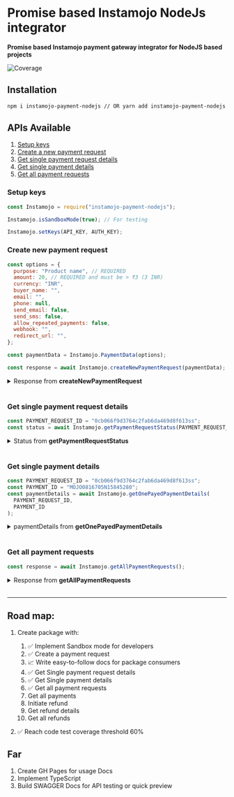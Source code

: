 # Promise based Instamojo NodeJs integrator

**Promise based Instamojo payment gateway integrator for NodeJS based projects**

![Coverage](https://img.shields.io/badge/Coverage-75%25-brightgreen.svg)

## Installation

```sh
npm i instamojo-payment-nodejs // OR yarn add instamojo-payment-nodejs
```

## APIs Available

1. [Setup keys](#setup-keys)
1. [Create a new payment request](#create-new-payment-request)
1. [Get single payment request details](#Get-single-payment-request-details)
1. [Get single payment details](#Get-single-payment-details)
1. [Get all payment requests](#Get-all-payment-requests)

### **Setup keys**

```js
const Instamojo = require("instamojo-payment-nodejs");

Instamojo.isSandboxMode(true); // For testing

Instamojo.setKeys(API_KEY, AUTH_KEY);
```

### **Create new payment request**

```js
const options = {
  purpose: "Product name", // REQUIRED
  amount: 20, // REQUIRED and must be > ₹3 (3 INR)
  currency: "INR",
  buyer_name: "",
  email: "",
  phone: null,
  send_email: false,
  send_sms: false,
  allow_repeated_payments: false,
  webhook: "",
  redirect_url: "",
};

const paymentData = Instamojo.PaymentData(options);

const response = await Instamojo.createNewPaymentRequest(paymentData);
```

<details><summary>Response from <b>createNewPaymentRequest</b></summary>

```json
{
  "success": true,
  "payment_request": {
    "id": 0cb066f9d3764c2fab6da469d8f613ss,
    "phone": null,
    "email": "",
    "buyer_name": "",
    "amount": "20.00",
    "purpose": "Product name",
    "expires_at": null,
    "status": "Pending",
    "send_sms": false,
    "send_email": false,
    "sms_status": null,
    "email_status": null,
    "shorturl": null,
    "longurl": "https://test.instamojo.com/@user/0cb066f9d3764c2fab6da469d8f613ss",
    "redirect_url": "",
    "webhook": "",
    "allow_repeated_payments": false,
    "customer_id": null,
    "created_at": "2020-08-16T08:26:26.382335Z",
    "modified_at": "2020-08-16T08:26:26.382353Z"
  }
}
```

</details>

<br />

### **Get single payment request details**

```js
const PAYMENT_REQUEST_ID = "0cb066f9d3764c2fab6da469d8f613ss";
const status = await Instamojo.getPaymentRequestStatus(PAYMENT_REQUEST_ID);
```

<details><summary>Status from <b>getPaymentRequestStatus</b></summary>

```json
{
  "success": true,
  "payment_request": {
    "id": "0cb066f9d3764c2fab6da469d8f613ss",
    "phone": null,
    "email": "",
    "buyer_name": "",
    "amount": "20.00",
    "purpose": "Product name",
    "expires_at": null,
    "status": "Completed",
    "send_sms": false,
    "send_email": false,
    "sms_status": null,
    "email_status": null,
    "shorturl": null,
    "longurl": "https://test.instamojo.com/@USER/0cb066f9d3764c2fab6da469d8f613ss",
    "redirect_url": "",
    "webhook": "",
    "payments": [
      {
        "payment_id": "MOJO0816705N15845280",
        "status": "Credit",
        "currency": "INR",
        "amount": "20.00",
        "buyer_name": "John Doe",
        "buyer_phone": "+919900000000",
        "buyer_email": "john@doe.com",
        "shipping_address": null,
        "shipping_city": null,
        "shipping_state": null,
        "shipping_zip": null,
        "shipping_country": null,
        "quantity": 1,
        "unit_price": "20.00",
        "fees": "0.38",
        "variants": [],
        "custom_fields": {},
        "affiliate_commission": "0",
        "payment_request": "https://test.instamojo.com/api/1.1/payment-requests/0cb066f9d3764c2fab6da469d8f613ss/",
        "instrument_type": "NETBANKING",
        "billing_instrument": "Domestic Netbanking Regular",
        "tax_invoice_id": "",
        "failure": null,
        "payout": null,
        "created_at": "2020-08-16T08:34:29.939734Z"
      }
    ],
    "allow_repeated_payments": false,
    "customer_id": null,
    "created_at": "2020-08-16T08:26:26.382335Z",
    "modified_at": "2020-08-16T08:34:40.470238Z"
  }
}
```

</details>

<br />

### **Get single payment details**

```js
const PAYMENT_REQUEST_ID = "0cb066f9d3764c2fab6da469d8f613ss";
const PAYMENT_ID = "MOJO0816705N15845280";
const paymentDetails = await Instamojo.getOnePayedPaymentDetails(
  PAYMENT_REQUEST_ID,
  PAYMENT_ID
);
```

<details><summary>paymentDetails from <b>getOnePayedPaymentDetails</b></summary>

```json
{
  "success": true,
  "payment_request": {
    "id": "0cb066f9d3764c2fab6da469d8f613ss",
    "phone": null,
    "email": "",
    "buyer_name": "",
    "amount": "20.00",
    "purpose": "Product name",
    "expires_at": null,
    "status": "Completed",
    "send_sms": false,
    "send_email": false,
    "sms_status": null,
    "email_status": null,
    "shorturl": null,
    "longurl": "https://test.instamojo.com/@USER/0cb066f9d3764c2fab6da469d8f613ss",
    "redirect_url": "",
    "webhook": "",
    "payment": {
      "payment_id": "MOJO0816705N15845280",
      "status": "Credit",
      "currency": "INR",
      "amount": "20.00",
      "buyer_name": "John Doe",
      "buyer_phone": "+919900000000",
      "buyer_email": "john@doe.com",
      "shipping_address": null,
      "shipping_city": null,
      "shipping_state": null,
      "shipping_zip": null,
      "shipping_country": null,
      "quantity": 1,
      "unit_price": "20.00",
      "fees": "0.38",
      "variants": [],
      "custom_fields": {},
      "affiliate_commission": "0",
      "payment_request": "https://test.instamojo.com/api/1.1/payment-requests/0cb066f9d3764c2fab6da469d8f613ss/",
      "instrument_type": "NETBANKING",
      "billing_instrument": "Domestic Netbanking Regular",
      "tax_invoice_id": "",
      "failure": null,
      "payout": null,
      "created_at": "2020-08-16T08:34:29.939734Z"
    },
    "allow_repeated_payments": false,
    "customer_id": null,
    "created_at": "2020-08-16T08:26:26.382335Z",
    "modified_at": "2020-08-16T08:34:40.470238Z"
  }
}
```

</details>

<br />

### **Get all payment requests**

```js
const response = await Instamojo.getAllPaymentRequests();
```

<details><summary>Response from <b>getAllPaymentRequests</b></summary>

```json
{
  "success": true,
  // List of payment requests
  "payment_requests": [
    {
      "id": PAYMENT_REQUEST_ID,
      "phone": null,
      "email": "",
      "buyer_name": "",
      "amount": "20.00",
      "purpose": "Product name",
      "expires_at": null,
      "status": "Pending",
      "send_sms": false,
      "send_email": false,
      "sms_status": null,
      "email_status": null,
      "shorturl": null,
      "longurl": "https://test.instamojo.com/@USER/PAYMENT_REQUEST_ID",
      "redirect_url": "",
      "webhook": "",
      "allow_repeated_payments": false,
      "customer_id": null,
      "created_at": "2020-08-16T15:46:42.970983Z",
      "modified_at": "2020-08-16T15:46:42.971001Z"
    }
  ]
}
```

</details>

<br />

---

## Road map:

1. Create package with:

   1. ✅ Implement Sandbox mode for developers
   1. ✅ Create a payment request
   1. 📈 Write easy-to-follow docs for package consumers
   1. ✅ Get Single payment request details
   1. ✅ Get Single payment details
   1. ✅ Get all payment requests
   1. Get all payments
   1. Initiate refund
   1. Get refund details
   1. Get all refunds

1. ✅ Reach code test coverage threshold 60%

## Far

1. Create GH Pages for usage Docs
1. Implement TypeScript
1. Build SWAGGER Docs for API testing or quick preview
